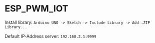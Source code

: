 # ESP_PWM_IOT

Install library:
`Arduino UNO -> Sketch -> Include Library -> Add .ZIP Library...`

Default IP-Address server:
`192.168.2.1:9999`
